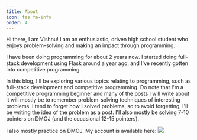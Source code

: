 ```yaml
---
title: About
icon: fas fa-info
order: 4
---
```



Hi there, I am Vishnu! I am an enthusiastic, driven high school student who enjoys problem-solving and making an impact through programming.

I have been doing programming for about 2 years now. I started doing full-stack development using Flask around a year ago, and I've recently gotten into competitive programming. 

In this blog, I'll be exploring various topics relating to programming, such as full-stack development and competitive programming. Do note that I'm a competitive programming beginner and many of the posts I will write about it will mostly be to remember problem-solving techniques of interesting problems. I tend to forget how I solved problems, so to avoid forgetting, I'll be writing the idea of the problem as a post. I'll also mostly be solving 7-10 pointers on DMOJ (and the occasional 12-15 pointers).

I also mostly practice on DMOJ. My account is available here:  <a href="https://dmoj.ca/user/vishnus"><img src="https://mosesxu.ca/badges/dmoj/vishnus.svg"></a>

<script src="assets/js/analytics.js"></script>